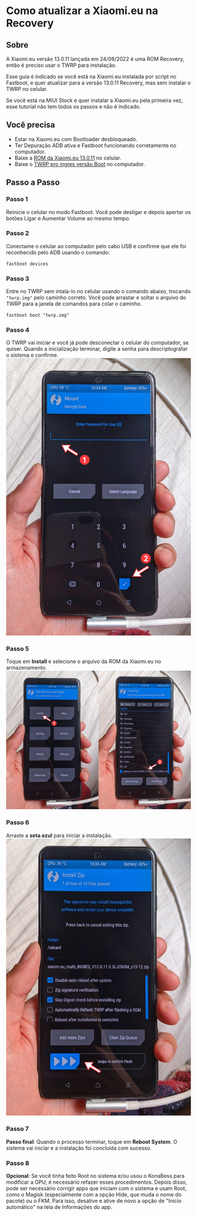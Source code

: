 # Como atualizar a Xiaomi.eu na Recovery
## Sobre
A Xiaomi.eu versão 13.0.11 lançada em 24/08/2022 é uma ROM Recovery, então é preciso usar o TWRP para instalação.

Esse guia é indicado se você está na Xiaomi.eu instalada por script no Fastboot, e quer atualizar para a versão 13.0.11 Recovery, mas sem instalar o TWRP no celular.

Se você está na MIUI Stock e quer instalar a Xiaomi.eu pela primeira vez, esse tutorial não tem todos os passos e não é indicado.

## Você precisa
- Estar na Xiaomi.eu com Bootloader desbloqueado.
- Ter Depuração ADB ativa e Fastboot funcionando corretamente no computador.
- Baixe a [ROM da Xiaomi.eu 13.0.11](https://sourceforge.net/projects/xiaomi-eu-multilang-miui-roms/files/xiaomi.eu/MIUI-STABLE-RELEASES/MIUIv13/xiaomi.eu_multi_INGRES_V13.0.11.0.SLJCNXM_v13-12.zip/download) no celular.
- Baixe o [TWRP pro ingres versão Boot](https://dl.akr-developers.com/?file=skkk/TWRP/A12/v5.6_A12/%5BBOOT%5D3.6.2_12-RedmiK50G_v5.6_A12-ingres-skkk_427a1bbc.zip) no computador.

## Passo a Passo
### Passo 1
Reinicie o celular no modo Fastboot. Você pode desligar e depois apertar os botões Ligar e Aumentar Volume ao mesmo tempo.

### Passo 2
Conectame o celular ao computador pelo cabo USB e confirme que ele foi reconhecido pelo ADB usando o comando: 
```
fastboot devices
```

### Passo 3
Entre no TWRP sem intala-lo no celular usando o comando abaixo, trocando `"twrp.img"` pelo caminho correto. Você pode arrastar e soltar o arquivo do TWRP para a janela de comandos para colar o caminho.
```
fastboot boot "twrp.img"
```

### Passo 4
O TWRP vai iniciar e você já pode desconectar o celular do computador, se quiser. Quando a inicialização terminar, digite a senha para descriptografar o sistema e confirme.
![](imagens/guia-xiaomi.eu.recovery-passo04.jpg)

### Passo 5
Toque em **Install** e selecione o arquivo da ROM da Xiaomi.eu no armazenamento.
![](imagens/guia-xiaomi.eu.recovery-passo05.jpg)

### Passo 6
Arraste a **seta azul** para iniciar a instalação.
![](imagens/guia-xiaomi.eu.recovery-passo06.jpg)

### Passo 7
**Passo final**: Quando o processo terminar, toque em **Reboot System**. O sistema vai iniciar e a instalação foi concluída com sucesso.

### Passo 8
**Opcional**: Se você tinha feito Root no sistema e/ou usou o KonaBess para modificar a GPU, é necessário refazer esses procedimentos. Depois disso, pode ser necessário corrigir apps que iniciam com o sistema e usam Root, como o Magisk (especialmente com a opção Hide, que muda o nome do pacote) ou o FKM. Para isso, desative e ative de novo a opção de "Inicio automático" na tela de Informações do app.



